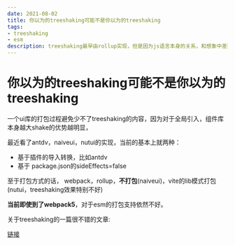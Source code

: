 ```yaml
---
date: 2021-08-02
title: 你以为的treeshaking可能不是你以为的treeshaking
tags:
- treeshaking
- esm
description: treeshaking最早由rollup实现，但是因为js语言本身的关系，和想象中差别还是挺大的
---
```


# 你以为的treeshaking可能不是你以为的treeshaking

一个ui库的打包过程避免少不了treeshaking的内容，因为对于全局引入，组件库本身越大shake的优势越明显，

最近看了antdv，naiveui，nutui的实现，当前的基本上就两种：

- 基于插件的导入转换，比如antdv
- 基于 package.json的sideEffects=false

至于打包方式的话， webpack，rollup，**不打包**(naiveui)，vite的lib模式打包(nutui，treeshaking效果特别不好)

**当前即使到了webpack5**，对于esm的打包支持依然不好。

关于treeshaking的一篇很不错的文章:

[链接](https://github.com/wuomzfx/tree-shaking-test)